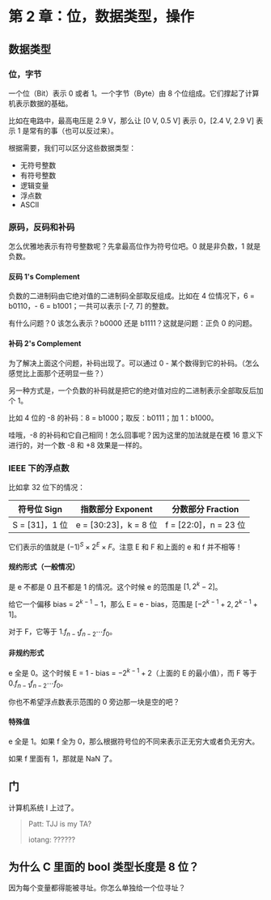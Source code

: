 # 第 2 章：位，数据类型，操作

## 数据类型

### 位，字节

一个位（Bit）表示 0 或者 1。一个字节（Byte）由 8 个位组成。它们撑起了计算机表示数据的基础。

比如在电路中，最高电压是 2.9 V，那么让 [0 V, 0.5 V] 表示 0，[2.4 V, 2.9 V] 表示 1 是常有的事（也可以反过来）。

根据需要，我们可以区分这些数据类型：

- 无符号整数
- 有符号整数
- 逻辑变量
- 浮点数
- ASCII

### 原码，反码和补码

怎么优雅地表示有符号整数呢？先拿最高位作为符号位吧。0 就是非负数，1 就是负数。

#### 反码 1's Complement

负数的二进制码由它绝对值的二进制码全部取反组成。比如在 4 位情况下，6 = b0110，-
6 = b1001；一共可以表示 [-7, 7] 的整数。

有什么问题？0 该怎么表示？b0000 还是 b1111？这就是问题：正负 0 的问题。

#### 补码 2's Complement

为了解决上面这个问题，补码出现了。可以通过 0 - 某个数得到它的补码。（怎么感觉比上面那个还明显一些？）

另一种方式是，一个负数的补码就是把它的绝对值对应的二进制表示全部取反后加个 1。

比如 4 位的 -8 的补码：8 = b1000；取反：b0111；加 1：b1000。

哇哦，-8 的补码和它自己相同！怎么回事呢？因为这里的加法就是在模 16 意义下进行的，对一个数 -8 和 +8 效果是一样的。

### IEEE 下的浮点数

比如拿 32 位下的情况：

|符号位 Sign|指数部分 Exponent|分数部分 Fraction|
|:--:|:--:|:--:|
|S = [31]，1 位|e = [30:23]，k = 8 位|f = [22:0]，n = 23 位|

它们表示的值就是 $(-1)^S \times 2^E \times F$。注意 E 和 F 和上面的 e 和 f 并不相等！

#### 规约形式（一般情况）

是 e 不都是 0 且不都是 1 的情况。这个时候 e 的范围是 $[1, 2^k - 2]$。

给它一个偏移 bias = $2^{k-1} - 1$，那么 E = e - bias，范围是 $[-2^{k-1} + 2, 2^{k-1} + 1]$。

对于 F，它等于 $1.f_{n-1} f_{n-2} \cdots f_0$。

#### 非规约形式

e 全是 0。这个时候 E = 1 - bias = $-2^{k-1} +2$（上面的 E 的最小值），而 F 等于 $0.f_{n-1} f_{n-2} \cdots f_0$。

你也不希望浮点数表示范围的 0 旁边那一块是空的吧？

#### 特殊值

e 全是 1。如果 f 全为 0，那么根据符号位的不同来表示正无穷大或者负无穷大。

如果 f 里面有 1，那就是 NaN 了。

## 门

计算机系统 I 上过了。

> Patt: TJJ is my TA?
>
> iotang: ??????

## 为什么 C 里面的 bool 类型长度是 8 位？

因为每个变量都得能被寻址。你怎么单独给一个位寻址？
